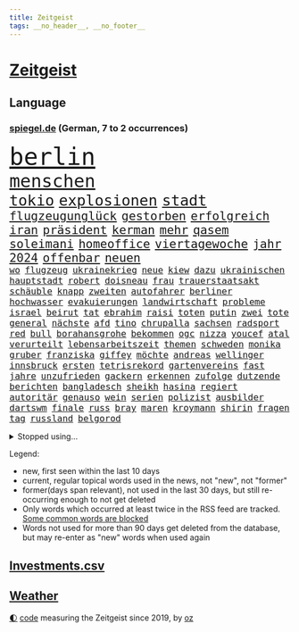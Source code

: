 ```yaml
---
title: Zeitgeist
tags: __no_header__, __no_footer__
---
```


# [Zeitgeist](https://oliz.io/zeitgeist/)

## Language

<h3><a href="https://www.spiegel.de" target="_blank">spiegel.de</a> (German, 7 to 2 occurrences)</h3>
<p style="font-family:monospace">
<span style="font-size:32pt"><a href="news_links.html#berlin" class="current">berlin</a></span>
<br>
<span style="font-size:24pt"><a href="news_links.html#menschen" class="current">menschen</a></span>
<br>
<span style="font-size:20pt"><a href="news_links.html#tokio" class="current">tokio</a></span>
<span style="font-size:20pt"><a href="news_links.html#explosionen" class="current">explosionen</a></span>
<span style="font-size:20pt"><a href="news_links.html#stadt" class="current">stadt</a></span>
<br>
<span style="font-size:16pt"><a href="news_links.html#flugzeugunglück" class="current">flugzeugunglück</a></span>
<span style="font-size:16pt"><a href="news_links.html#gestorben" class="current">gestorben</a></span>
<span style="font-size:16pt"><a href="news_links.html#erfolgreich" class="current">erfolgreich</a></span>
<span style="font-size:16pt"><a href="news_links.html#iran" class="current">iran</a></span>
<span style="font-size:16pt"><a href="news_links.html#präsident" class="current">präsident</a></span>
<span style="font-size:16pt"><a href="news_links.html#kerman" class="new">kerman</a></span>
<span style="font-size:16pt"><a href="news_links.html#mehr" class="current">mehr</a></span>
<span style="font-size:16pt"><a href="news_links.html#qasem" class="new">qasem</a></span>
<span style="font-size:16pt"><a href="news_links.html#soleimani" class="new">soleimani</a></span>
<span style="font-size:16pt"><a href="news_links.html#homeoffice" class="current">homeoffice</a></span>
<span style="font-size:16pt"><a href="news_links.html#viertagewoche" class="current">viertagewoche</a></span>
<span style="font-size:16pt"><a href="news_links.html#jahr" class="current">jahr</a></span>
<span style="font-size:16pt"><a href="news_links.html#2024" class="current">2024</a></span>
<span style="font-size:16pt"><a href="news_links.html#offenbar" class="current">offenbar</a></span>
<span style="font-size:16pt"><a href="news_links.html#neuen" class="current">neuen</a></span>
<br>
<span style="font-size:12pt"><a href="news_links.html#wo" class="current">wo</a></span>
<span style="font-size:12pt"><a href="news_links.html#flugzeug" class="current">flugzeug</a></span>
<span style="font-size:12pt"><a href="news_links.html#ukrainekrieg" class="current">ukrainekrieg</a></span>
<span style="font-size:12pt"><a href="news_links.html#neue" class="current">neue</a></span>
<span style="font-size:12pt"><a href="news_links.html#kiew" class="current">kiew</a></span>
<span style="font-size:12pt"><a href="news_links.html#dazu" class="current">dazu</a></span>
<span style="font-size:12pt"><a href="news_links.html#ukrainischen" class="current">ukrainischen</a></span>
<span style="font-size:12pt"><a href="news_links.html#hauptstadt" class="current">hauptstadt</a></span>
<span style="font-size:12pt"><a href="news_links.html#robert" class="current">robert</a></span>
<span style="font-size:12pt"><a href="news_links.html#doisneau" class="new">doisneau</a></span>
<span style="font-size:12pt"><a href="news_links.html#frau" class="current">frau</a></span>
<span style="font-size:12pt"><a href="news_links.html#trauerstaatsakt" class="new">trauerstaatsakt</a></span>
<span style="font-size:12pt"><a href="news_links.html#schäuble" class="current">schäuble</a></span>
<span style="font-size:12pt"><a href="news_links.html#knapp" class="current">knapp</a></span>
<span style="font-size:12pt"><a href="news_links.html#zweiten" class="current">zweiten</a></span>
<span style="font-size:12pt"><a href="news_links.html#autofahrer" class="current">autofahrer</a></span>
<span style="font-size:12pt"><a href="news_links.html#berliner" class="current">berliner</a></span>
<span style="font-size:12pt"><a href="news_links.html#hochwasser" class="current">hochwasser</a></span>
<span style="font-size:12pt"><a href="news_links.html#evakuierungen" class="current">evakuierungen</a></span>
<span style="font-size:12pt"><a href="news_links.html#landwirtschaft" class="current">landwirtschaft</a></span>
<span style="font-size:12pt"><a href="news_links.html#probleme" class="current">probleme</a></span>
<span style="font-size:12pt"><a href="news_links.html#israel" class="current">israel</a></span>
<span style="font-size:12pt"><a href="news_links.html#beirut" class="current">beirut</a></span>
<span style="font-size:12pt"><a href="news_links.html#tat" class="current">tat</a></span>
<span style="font-size:12pt"><a href="news_links.html#ebrahim" class="current">ebrahim</a></span>
<span style="font-size:12pt"><a href="news_links.html#raisi" class="current">raisi</a></span>
<span style="font-size:12pt"><a href="news_links.html#toten" class="current">toten</a></span>
<span style="font-size:12pt"><a href="news_links.html#putin" class="current">putin</a></span>
<span style="font-size:12pt"><a href="news_links.html#zwei" class="current">zwei</a></span>
<span style="font-size:12pt"><a href="news_links.html#tote" class="current">tote</a></span>
<span style="font-size:12pt"><a href="news_links.html#general" class="current">general</a></span>
<span style="font-size:12pt"><a href="news_links.html#nächste" class="current">nächste</a></span>
<span style="font-size:12pt"><a href="news_links.html#afd" class="current">afd</a></span>
<span style="font-size:12pt"><a href="news_links.html#tino" class="current">tino</a></span>
<span style="font-size:12pt"><a href="news_links.html#chrupalla" class="current">chrupalla</a></span>
<span style="font-size:12pt"><a href="news_links.html#sachsen" class="current">sachsen</a></span>
<span style="font-size:12pt"><a href="news_links.html#radsport" class="current">radsport</a></span>
<span style="font-size:12pt"><a href="news_links.html#red" class="current">red</a></span>
<span style="font-size:12pt"><a href="news_links.html#bull" class="current">bull</a></span>
<span style="font-size:12pt"><a href="news_links.html#borahansgrohe" class="current">borahansgrohe</a></span>
<span style="font-size:12pt"><a href="news_links.html#bekommen" class="current">bekommen</a></span>
<span style="font-size:12pt"><a href="news_links.html#ogc" class="current">ogc</a></span>
<span style="font-size:12pt"><a href="news_links.html#nizza" class="current">nizza</a></span>
<span style="font-size:12pt"><a href="news_links.html#youcef" class="new">youcef</a></span>
<span style="font-size:12pt"><a href="news_links.html#atal" class="new">atal</a></span>
<span style="font-size:12pt"><a href="news_links.html#verurteilt" class="current">verurteilt</a></span>
<span style="font-size:12pt"><a href="news_links.html#lebensarbeitszeit" class="new">lebensarbeitszeit</a></span>
<span style="font-size:12pt"><a href="news_links.html#themen" class="current">themen</a></span>
<span style="font-size:12pt"><a href="news_links.html#schweden" class="current">schweden</a></span>
<span style="font-size:12pt"><a href="news_links.html#monika" class="current">monika</a></span>
<span style="font-size:12pt"><a href="news_links.html#gruber" class="new">gruber</a></span>
<span style="font-size:12pt"><a href="news_links.html#franziska" class="current">franziska</a></span>
<span style="font-size:12pt"><a href="news_links.html#giffey" class="current">giffey</a></span>
<span style="font-size:12pt"><a href="news_links.html#möchte" class="current">möchte</a></span>
<span style="font-size:12pt"><a href="news_links.html#andreas" class="current">andreas</a></span>
<span style="font-size:12pt"><a href="news_links.html#wellinger" class="current">wellinger</a></span>
<span style="font-size:12pt"><a href="news_links.html#innsbruck" class="new">innsbruck</a></span>
<span style="font-size:12pt"><a href="news_links.html#ersten" class="current">ersten</a></span>
<span style="font-size:12pt"><a href="news_links.html#tetrisrekord" class="new">tetrisrekord</a></span>
<span style="font-size:12pt"><a href="news_links.html#gartenvereins" class="new">gartenvereins</a></span>
<span style="font-size:12pt"><a href="news_links.html#fast" class="current">fast</a></span>
<span style="font-size:12pt"><a href="news_links.html#jahre" class="current">jahre</a></span>
<span style="font-size:12pt"><a href="news_links.html#unzufrieden" class="current">unzufrieden</a></span>
<span style="font-size:12pt"><a href="news_links.html#gackern" class="new">gackern</a></span>
<span style="font-size:12pt"><a href="news_links.html#erkennen" class="current">erkennen</a></span>
<span style="font-size:12pt"><a href="news_links.html#zufolge" class="current">zufolge</a></span>
<span style="font-size:12pt"><a href="news_links.html#dutzende" class="current">dutzende</a></span>
<span style="font-size:12pt"><a href="news_links.html#berichten" class="current">berichten</a></span>
<span style="font-size:12pt"><a href="news_links.html#bangladesch" class="current">bangladesch</a></span>
<span style="font-size:12pt"><a href="news_links.html#sheikh" class="new">sheikh</a></span>
<span style="font-size:12pt"><a href="news_links.html#hasina" class="new">hasina</a></span>
<span style="font-size:12pt"><a href="news_links.html#regiert" class="current">regiert</a></span>
<span style="font-size:12pt"><a href="news_links.html#autoritär" class="new">autoritär</a></span>
<span style="font-size:12pt"><a href="news_links.html#genauso" class="current">genauso</a></span>
<span style="font-size:12pt"><a href="news_links.html#wein" class="current">wein</a></span>
<span style="font-size:12pt"><a href="news_links.html#serien" class="current">serien</a></span>
<span style="font-size:12pt"><a href="news_links.html#polizist" class="current">polizist</a></span>
<span style="font-size:12pt"><a href="news_links.html#ausbilder" class="new">ausbilder</a></span>
<span style="font-size:12pt"><a href="news_links.html#dartswm" class="current">dartswm</a></span>
<span style="font-size:12pt"><a href="news_links.html#finale" class="current">finale</a></span>
<span style="font-size:12pt"><a href="news_links.html#russ" class="new">russ</a></span>
<span style="font-size:12pt"><a href="news_links.html#bray" class="new">bray</a></span>
<span style="font-size:12pt"><a href="news_links.html#maren" class="current">maren</a></span>
<span style="font-size:12pt"><a href="news_links.html#kroymann" class="new">kroymann</a></span>
<span style="font-size:12pt"><a href="news_links.html#shirin" class="current">shirin</a></span>
<span style="font-size:12pt"><a href="news_links.html#fragen" class="current">fragen</a></span>
<span style="font-size:12pt"><a href="news_links.html#tag" class="current">tag</a></span>
<span style="font-size:12pt"><a href="news_links.html#russland" class="current">russland</a></span>
<span style="font-size:12pt"><a href="news_links.html#belgorod" class="current">belgorod</a></span>
</p>
<details>
<summary>Stopped using...</summary>
<p class="former" style="font-size:12pt">
schwedische(1168) cristiano(1167) ronaldo(1167) auftakt(1166) getan(1166) klimawandels(1166) manager(1166) betrieb(1165) hollywood(1165) höchsten(1165) mailand(1165) plus(1165) usaußenminister(1165) versorgt(1165) hintergründe(1164) wechseln(1164) eingebrochen(1163) daraufhin(1162) diesel(1162) einwohner(1162) gäste(1162) mittwoch(1162) schlimm(1162) waffen(1162) wettbewerb(1162) allianz(1161) dokumente(1161) ebenfalls(1161) gerüchte(1161) jüngeren(1161) kontrollieren(1161) medikamente(1161) umstritten(1161) vorübergehend(1161) geflüchteten(1160) kabinett(1160) myanmar(1160) nummer(1160) richten(1160) sekunden(1160) unabhängige(1160) äußern(1160) großteil(1159) paul(1159) stolz(1159) teilnehmen(1159) usregierung(1159) verwirrung(1159) anwälte(1158) entlassung(1158) gefährlicher(1158) jury(1158) spdpolitiker(1158) südafrika(1158) werbung(1158) wälder(1158) zurzeit(1158) 44(1157) endspiel(1157) künftigen(1157) möglichst(1157) rainer(1157) wirken(1157) 12(1156) bremen(1156) christine(1156) favoriten(1156) torhüter(1156) wales(1156) 04(1155) berufung(1155) körperverletzung(1155) widerspruch(1155) babys(1154) dachte(1154) englischen(1154) pocht(1154) sinn(1154) standen(1154) toter(1154) blockiert(1153) unterricht(1153) zweimal(1153) übt(1153) album(1152) internen(1152) mönchengladbach(1152) wären(1152) berater(1151) staatliche(1151) untersuchen(1151) wirtschaftlichen(1150) übernahme(1150) demonstrationen(1149) abgehört(1148) auftreten(1148) ehe(1148) harte(1148) lücke(1148) todesopfer(1148) vorstoß(1148) dar(1147) zeichen(1146) 1500(1145) bande(1145) mehrerer(1145) änderungen(1145) extremen(1144) schriftsteller(1144) fan(1143) wind(1143) einreise(1142) konkrete(1141) parallelen(1141) presse(1141) ministerium(1140) offenbart(1140) pkw(1140) skeptisch(1140) regelung(1139) sitzung(1138) abgelehnt(1137) einbruch(1137) politikerin(1137) katar(1135) konferenz(1135) whatsapp(1135) stört(1131) aufgabe(1130) klimaziele(1129) wendet(1129) klasse(1128) einkommen(1127) verpasste(1121) herausforderung(1120) missbrauchs(1102) sammeln(1101) zusätzliche(1099) sachen(1086) gezielt(1044) autobahnen(1026) ausländischen(1010) happy(1006) bewirbt(990) blut(986) verlag(973) fußballstar(961) lebensmitteln(899) gremium(870) jinping(860) befreiung(832) papiere(829) gewandt(821) abtreibung(804) bekräftigt(804) abschreckung(802) fdppolitiker(796) fachkräfte(795) einschätzungen(789) zentralen(787) studenten(782) umsetzung(779) verbraucherpreise(777) otto(750) martina(749) loch(745) verletzung(728) getreten(708) verkündete(704) kitas(703) lemke(702) steffi(702) verringern(699) geschenk(690) helikopter(690) dortmunder(678) versteckte(674) behauptete(669) dubiosen(659) stabil(652) schildern(650) fünften(644) gefangenschaft(635) gemeint(633) 34(632) zugegeben(632) koch(628) wiederaufbau(628) prominenter(627) dilemma(626) lohn(623) fox(622) königsklasse(617) pole(616) wall(615) handys(614) schönen(608) hammer(600) regieren(591) zustände(585) prinzessin(582) jubel(580) eingesperrt(579) lösungen(579) 2026(576) hadert(568) stockholm(559) panne(555) weltrekord(552) gegenzug(546) vorstellung(546) drin(545) dramatische(534) partnerin(534) l(530) verzeichnet(527) verkehrsministerium(526) 27jährige(523) ausgewertet(518) eigentliche(514) toilette(513) drehten(511) fpö(508) drohnenangriff(501) schlimmeres(499) aufstand(491) einladung(491) nation(491) mithalten(490) 05(486) eben(473) nachspiel(473) talkshow(472) überreste(469) tagelang(467) erzielte(462) emissionen(451) verwandelt(448) drohung(447) nationaltrainer(446) kurswechsel(442) scheinbar(439) staatsanwalt(438) härtesten(433) pakete(433) razzien(432) wohnungsbau(432) sparkurs(428) bergen(427) traditionell(427) kulissen(425) prien(424) verurteilten(422) autohersteller(420) höchst(414) verehrt(412) lateinamerika(411) parallel(411) erfolgsrezept(405) hunderten(405) familienministerin(403) gesprengt(400) düstere(398) kritisierten(396) staates(396) bamberg(393) bedienen(393) jeff(391) abbauen(388) infantino(387) verbrenner(386) mitgliedern(380) nico(379) abwehr(378) russell(378) vorbereitung(378) abgründe(377) gianni(377) 47(375) check(375) überprüfen(375) wahren(367) kurzzeitig(365) abhilfe(361) reichsbürger(357) freigelassen(356) ähnliche(354) vergab(350) krawallen(346) erfährt(345) applaus(340) untersagen(339) emotionale(338) erfolgreiche(337) kreativer(337) nervt(336) demonstriert(335) springen(332) 31jährige(330) sorgten(330) umweltministerin(330) messe(329) ricarda(329) vermeintlichen(329) fatalen(324) menschlichen(324) bremst(322) linda(322) jubelt(321) losgegangen(316) kläger(315) cumexskandal(312) aufbauen(311) niederländischen(311) angemessen(309) geständnis(308) vermeintliche(308) panik(306) pilotprojekt(305) angemeldet(304) generäle(302) parteispitze(301) heide(300) verzögerung(300) elektrisch(296) moskauer(296) saintgermain(295) überschattet(295) instituts(294) wütenden(292) diesjährigen(291) detail(290) geklaut(289) rührt(289) afrikanische(286) laden(285) wendepunkt(285) autoindustrie(284) feinstaub(284) hamilton(284) lewis(284) atomwaffen(283) z(281) rekonstruieren(278) grafikanalyse(277) energiepreisbremsen(276) laune(276) mischung(276) handelte(275) verstappen(275) angenommen(273) bezieht(270) lübeck(270) gesunde(269) ostsee(267) qualifying(267) ferrari(266) kartellamt(266) spektakulärer(266) dürren(265) leck(264) emotionen(262) zittern(262) geschwächt(261) niederländischer(261) entwickelte(260) khan(260) bundesligist(259) parlamentswahlen(259) astronomie(254) spezialisten(254) singapur(253) ac(252) aussterben(249) hauptsache(249) fläche(248) bar(245) gartenkolumne(245) mädchens(245) festival(241) gange(241) gesundheitlichen(241) kleinflugzeug(241) durchschnittlich(239) 2010(238) konrad(238) leclerc(238) kosovo(237) reue(237) durchgesetzt(236) depp(235) stolpern(235) anlegen(234) niedergestochen(233) söldner(232) auffällig(230) horror(230) nachts(230) vollem(227) fabian(225) erging(224) stöhnen(224) dfbauswahl(223) übergibt(221) kolonialismus(220) terrorismus(220) erregt(218) drang(216) medikamenten(216) zürich(216) erzieher(215) menschenmenge(215) gegenschlag(214) schlägerei(214) infolge(212) sparkassen(212) aufsteiger(211) brad(210) 83(209) gewürdigt(209) rechnung(209) taktik(208) leuten(207) militante(207) zeitungen(207) füße(206) todesfälle(206) altersvorsorge(203) gehandelt(202) gelben(202) cartoonisten(201) vogel(201) diplomatischen(200) kennzeichen(199) kopenhagen(198) migrationsdebatte(197) popp(197) bezos(196) exnationalspieler(196) rekorde(194) verhör(194) ankurbeln(192) gegenmittel(192) bezweifelt(191) conference(191) 29jährige(190) gerücht(190) vorsitzender(189) ämtern(188) ausprobiert(187) brasiliens(187) fotografieren(184) helene(180) beseitigen(179) frauenfußball(178) kannten(178) kurti(178) stellvertretende(178) chemie(177) kette(177) modellen(177) netzentgelte(177) spotify(177) zwischenfall(177) leo(173) basis(172) vertraut(172) überlegen(172) auflösung(171) asylstreit(170) braut(170) nations(170) elektromobilität(169) enger(169) weisen(169) ausreichend(168) geheimen(168) langjährigen(168) abends(166) ankunft(166) killer(166) heimem(165) platziert(165) antisemitismusbeauftragte(164) polarisiert(164) griechischer(163) bayerischer(162) verleiht(161) sensationell(160) abu(159) fotografin(159) blue(157) fahnden(157) cduchefs(156) gerichts(156) übereinstimmenden(156) goldene(155) m(155) einbrecher(154) albert(153) atlanta(153) variante(153) vermieden(153) heim(150) kippe(150) bauarbeiter(149) global(147) runden(147) vosstecklenburg(147) kirchen(146) militärisch(146) kühlen(145) dominanz(144) extremer(144) helgoland(144) dhabi(143) himmelskörper(142) iranischer(142) neugeborenen(142) ausgetauscht(141) autofrei(141) heiße(141) pipeline(141) gestoppter(140) kugel(140) selbsttest(140) kriegsende(139) siebzigern(138) sozialleistungen(138) bemerkenswert(137) emden(137) comedy(136) gesellschaften(136) paraguay(136) abzusetzen(135) adenauer(135) beispiellose(135) frauenrechte(135) gruppenvergewaltigung(134) nationalspielerinnen(134) schmerzensgeld(134) öffnungszeiten(134) geglückt(133) mittelalter(133) verhinderten(132) 51jährige(131) einbürgerung(131) entkam(131) expartnerin(131) hilferuf(131) stritten(131) folter(130) teuersten(129) unerwartet(129) wahrgenommen(129) niemanden(128) elversberg(127) großflächig(127) o’connor(127) spürbare(127) blatt(126) einzelkritik(126) reisenden(126) erpressung(124) fahrverbot(124) gottschalk(124) videobeweis(124) zweifelt(124) bock(122) detaillierte(121) herstellung(121) nationalgarde(121) rasche(121) angegeben(120) geladen(120) betrachten(119) celle(119) eigentor(119) getäuscht(119) graben(119) israeli(119) verbergen(119) trendwende(118) verbrauchen(118) angefahren(117) usrapper(117) militärjunta(116) thesen(116) tätig(116) ewigen(115) schild(115) treibstoff(115) effekte(114) 01(113) rechtspopulist(113) saisonsieg(113) überraschendes(113) fame(112) überfallen(112) posts(111) tänzer(111) verzockt(111) zigtausende(111) mannschaften(110) klimafonds(109) sittenwächtern(109) arena(108) astronomen(108) bedrohungslage(108) topstürmer(108) privatsphäre(107) usamerikanerin(107) anarchokapitalist(106) erschöpft(106) herzkrank(106) videoapp(106) 03(105) fsv(105) staatsoper(105) zeitschrift(105) grundschulen(104) sendungen(104) dreijährige(103) rettungsweste(103) wissenschaftlern(103) multimilliardär(102) wertung(102) atp(101) flüchtigen(101) hildesheim(101) absolut(100) beschmierte(100) netzwerken(100) rätselhafte(100) umverteilung(100) auswirkt(99) gerechter(99) schreckliches(99) schwellenländer(99) bundesligaspiel(98) moderiert(98) harmlos(97) vergewaltigungsvorwürfe(97) hurrikan(93) kampfsportgruppe(93) müde(93) verspottet(93) bahnstrecken(92) eröffneten(92) geredet(92) verbannen(92) worin(92) arbeitslosenquote(91) dröge(91) geradezu(91) quelle(91) strahlen(91) vettel(91) 71(90) bernstein(90) cyberkriminelle(90) jahreszeit(90) leonard(90) motiviert(90) arbeitszeiten(89) brachialer(89) geschehnissen(89) miller(89) nszeit(89) abmahnung(88) jahrhunderten(88) manipulierten(88) schwede(88) verfahrens(88) verhaltenes(88) letztlich(87) texanerin(87) toxisch(87) abbas(86) appstores(86) archäologen(86) bunt(86) eingeschätzt(86) hansjoachim(86) interessenverbände(86) privatleben(86) schiffsbesatzung(86) watzke(86) allgemein(85) aufwenden(85) ausgebootet(85) doppelspitze(85) erinnerungskultur(85) kalb(85) rettern(85) stadtpark(85) ausgangssperre(84) ehrlichkeit(84) fußballweltmeister(84) mützenich(84) nachdenklich(84) pflichtsieg(84) rolf(84) bezos’(83) enthüllungsbuch(83) freigestellt(83) horst(83) störgeräusche(83) vollstreckt(83) ecke(82) geformt(82) terrorverdächtigen(82) terry(82) verfassungsrichter(82) würfe(82) nebenrollen(81) pyramide(81) selbstbewusstsein(81) videoanalyse(81) zurückgebracht(81) biograf(80) exradprofi(80) geklappt(80) goecke(80) gou(80) host(80) hundekotattacke(80) inne(80) militärmanöver(80) ullrich(80) 1963(79) abgehoben(79) emily(79) entbrannt(79) göppingen(79) winters(79) reifen(78) kehrtwende(77) neuner(77) tonight(77) ultimative(77) werbespot(77) bejubelt(76) krone(76) kubicki(76) ezigaretten(75) separatisten(75) verfassungsschützer(75) verliebt(75) abfuhr(74) amazonasgebiet(74) bundesverband(74) clinch(74) einzustellen(74) gespür(74) kaution(74) unbewohnbar(74) verteidigungsausgaben(74) beurteilt(73) connor(73) härteren(73) kaffeemaschinen(73) kuppel(73) pinto(73) rui(73) schieflage(73) schwäbischen(73) tabakkonzern(73) umsätze(73) bulls(72) demokratischer(72) formel1saison(72) kneipe(72) pub(72) tatenlos(72) wrackteile(72) agierten(71) bullys(71) reus(71) unterbrechen(71) xl(71) außenbecken(70) kollateralschäden(70) schenkt(70) unogipfel(70) weiterleben(70) auskommen(69) bowl(69) entkräften(69) momentan(69) verbraucherzentrale(69) eingerichtet(68) halfen(68) hinterlässt(68) klebstoff(68) mögliches(68) nflstar(68) popkultur(68) versteigerung(68) zwischenbilanz(68) ausgegangen(67) beatles(67) journal(67) kopfüber(67) vierjährige(67) furcht(66) km/h(66) theo(66) wilderei(66) cuxhaven(65) eiskanal(65) großraum(65) prekär(65) strafstoß(65) unternehmens(65) adnoc(64) asyldebatte(64) guirassy(64) serhou(64) tennisspieler(64) ölriese(64) beleidigen(63) billige(63) generalmusikdirektor(63) götze(63) kongress(63) schienennetz(63) unterlief(63) usrepräsentantenhaus(63) visum(63) commerzbank(62) heimsieg(62) kundgebungen(62) stilisieren(62) tresen(62) verleihen(62) attentat(61) bringe(61) gedrosselt(61) geldautomatensprenger(61) geldautomatensprengern(61) mochte(61) navi(61) royals(61) totgeglaubten(61) verärgern(61) übe(61) bangkok(60) grünenfraktionschefin(60) landespolitiker(60) polizeibekannt(60) power(60) rotem(60) unfallverursacher(60) bevorteilt(59) getauscht(59) hoffnungszeichen(59) litten(59) malaria(59) mitstreitern(59) pflegeheim(59) würgen(59) auswärtsspiel(58) bas(58) schulgebäude(58) symbolfigur(58) angegangen(57) central(57) exemplare(57) lizenz(57) pristina(57) rotgrüne(57) schaufenster(57) schmalkalden(57) hrubesch(56) jenen(56) nominierung(56) punktgewinn(56) solarbranche(56) trainierte(56) türmen(56) wachsender(56) gütersloh(55) hamasattacke(55) revolver(55) sinnkrise(55) thiele(55) aufmarschieren(54) bange(54) israelhamasnews(54) belit(53) goldin(53) leverkusener(53) onay(53) rapperin(53) terrorattacke(53) verbotszonen(53) archive(52) betonte(52) krisengebieten(52) langläufer(52) migrationsfrage(52) paketdienste(52) planten(52) verschleppte(52) weiterzubauen(52) gepunktet(51) liquidierung(51) loswird(51) migrationshintergrund(51) milliardärs(51) opel(51) verschleppten(51) zukunftssorgen(51) flugverkehr(50) medienberichte(50) akten(49) doha(49) exspielers(49) fehlers(49) krankenhaustransparenzgesetz(49) rundfahrten(49) gekapert(48) geraerts(48) karel(48) körperteile(48) omid(48) pausen(48) videobotschaft(48) wachsende(48) zweiprozentziel(48) antje(47) erschnüffeln(47) mehrwertsteuerbetrug(47) nachrichtenagentur(47) tagelanger(47) terrorzelle(47) verfängt(47) altbundeskanzler(46) benachteiligte(46) karim(46) night(46) propalästinensischen(46) schwärmten(46) trancefestival(46) dauerstress(45) kursierten(45) neuregelung(45) spdpolitikerin(45) verlusten(45) fehlten(44) israeldebatte(44) kinderwunschbehandlung(44) misstrauensvotum(44) prangern(44) straßenbahnen(44) cher(43) cortina(43) cybertruck(43) d’ampezzo(43) einblick(43) fernandes(43) katholischer(43) nouripour(43) rechtsnationalen(43) reiste(43) verbots(43) winterspiele(43) blunt(42) intensiviert(42) nochmals(42) offenkundig(42) schalker(42) schlange(42) südlichen(42) tausendmal(42) darstellungen(41) getriggert(41) gewölbe(41) jahrhundertcoup(41) langfristigen(41) menschliches(41) nahostkrise(41) narzisst(41) pathologisieren(41) prokrastinieren(41) rückgängig(41) sabrina(41) schottlands(41) speziell(41) sportartikelhändler(41) therapiesprache(41) traumatisch(41) abwanderung(40) bedrohten(40) gegraben(40) glitzernde(40) holding(40) kiefer(40) sahen(40) solidaritätsbesuch(40) beten(39) gleichschritt(39) noam(39) aggu(38) asterix(38) bilanzen(38) fdpvize(38) freigelassene(38) koalitionsausschuss(38) protests(38) freigelassener(37) geiselhaft(37) helfe(37) strikte(37) comics(36) härteste(36) sean(36) comic(35) gewahrt(35) radfahrerinnen(35) samstagnachmittag(35) stadtrivalen(35) stimmig(35) abenteuern(34) andrzej(34) ausziehen(34) duda(34) fürchteten(34) hofieren(34) loïs(34) openda(34) skulptur(34) versammelt(34) acapulco(33) bundeskabinett(33) caspar(33) erkannt(33) hamasgeisel(33) massenkarambolagen(33) note(33) otis(33) rauchfrei(33) var(33) delegierten(32) effektiver(32) farce(32) fliegers(32) raser(32) ausgedünnt(31) einläuten(31) stürmen(31) verkleidet(31) abschreiben(30) bundesamts(30) gehasst(30) schätzung(30) unterbrechungen(30) zulässt(30) 16jährigen(29) ausstehen(29) beschuldigte(29) bewachen(29) pflegen(29) prägt(29) süd(29) voranbringen(29) bomben(28) dingfest(28) eingetauscht(28) finanzierte(28) latte(28) bush(27) elliott(27) erkämpfte(27) heizkosten(27) r(27) signakrise(27) inspiriert(26) israeldemonstration(26) netzbetreiber(26) unterhändler(26) weisheit(26) aussetzen(25) genügt(25) saarländer(25) seemann(25) 37jährige(24) dc(24) eigenregie(24) fanatismus(24) feststellen(24) kunstmäzene(24) pfau(24) tätlich(24) ähnlicher(24) 41jähriger(23) ausgetreten(23) gewicht(23) myanmars(23) ofarim(23) akut(22) dämpft(22) fortuna(22) hotelmitarbeiter(22) insolvenzantrag(22) projekts(22) spdfraktionschef(22) virtuelle(22) wandert(22) worklifebalance(22) zusammenkommen(22) anhängern(21) befreiten(21) durchgereicht(21) embargo(21) evan(21) homosexuellen(21) millerntor(21) pechvogel(21) singlecharts(21) verfilmung(21) ölstaaten(21) antibiotika(20) einzelhändler(20) g7staaten(20) jahrelanger(20) küchen(20) rechtlich(20) steuereinnahmen(20) stiftungen(20) stimmrecht(20) zwölfte(20) geldautomaten(19) levy(19) wta(19) landesweite(18) produzent(18) religiöser(18) renaissance(18) wetten(18) alicia(17) dfbtor(17) favoritin(17) friedensbewegte(17) kalten(17) kurios(17) microsofts(17) nämlich(17) onlinewerbung(17) stammsitz(17) städtetag(17) waffenlager(17) wiederherstellen(17) armeeangaben(16) begrenzung(16) faulheit(16) tatorten(16) zweistaatenlösung(16) elite(15) überarbeitung(15) atomare(14) bezahlung(14) diebesgut(14) elbphilharmonie(14) haushaltsurteil(14) kenner(14) plane(14) saisonabschluss(14) sozialpolitik(14) treibhausgasen(14) vorjahres(14) werneke(14) überlastung(14) 26jährigen(13) autofahrten(13) klammert(13) lachgas(13) lebenslügen(13) rebecca(13) sortieren(13) uneinigkeit(13) altman(12) finanzieren(12) ließe(12) maler(12) regionalbahn(12) träge(12) verbraucherinnen(12) verfassungsgerichtsurteil(12) verity(12) doku(11) faktoren(11) irischer(11) krankenhausreform(11) penis(11) pentagon(11) richterspruch(11) salehi(11) strompreisbremsen(11) toomaj(11) weltklima(11) zerstritten(11)
</p>
</details>
<p>Legend:
<ul>
<li><span class="new">new</span>, first seen within the last 10 days</li>
<li><span class="current">current</span>, regular topical words used in the news, not "new", not "former"</li>
<li><span class="former">former(days span relevant)</span>, not used in the last 30 days, but still re-occurring enough to not get deleted</li>
<li>Only words which occurred at least twice in the RSS feed are tracked. <a href="language/filters.py">Some common words are blocked</a></li>
<li>Words not used for more than 90 days get deleted from the database, but may re-enter as "new" words when used again</li>
</ul>
</p>

## [Investments](investments.html)[.csv](investments.csv)

## [Weather](weather.html)

<footer>
<a href="javascript:toggleTheme()" class="nav">🌓</a>
<a href="https://github.com/ooz/zeitgeist">code</a> measuring the Zeitgeist since 2019, by <a href="https://oliz.io">oz</a>
</footer>
